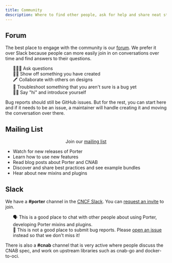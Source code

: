 ```yaml
---
title: Community
description: Where to find other people, ask for help and share neat stuff with the Porter community
---
```


## Forum

The best place to engage with the community is our [forum]. We prefer it over
Slack because people can more easily join in on conversations over time and find
answers to their questions.

<ul style="list-style:none;">
    <li>🙋🏽‍♀️ Ask questions</li>
    <li>💅🏽 Show off something you have created</li>
    <li>🖍 Collaborate with others on designs</li>
    <li>🧯 Troubleshoot something that you aren't sure is a bug yet</li>
    <li>👋🏾 Say "hi" and introduce yourself</li>
</ul>

Bug reports should still be GitHub issues. But for the rest, you can start here
and if it needs to be an issue, a maintainer will handle creating it and moving
the conversation over there.

## Mailing List

<p align="center">Join our <a href="https://groups.io/g/porter">mailing list</a></p>

* Watch for new releases of Porter
* Learn how to use new features
* Read blog posts about Porter and CNAB
* Discover and share best practices and see example bundles
* Hear about new mixins and plugins

## Slack

We have a **#porter** channel in the [CNCF Slack][slack]. You can [request an
invite][invite] to join.

<ul style="list-style: none;">
    <li>🗣 This is a good place to chat with other people about using Porter, developing
Porter mixins and plugins.</li>
    <li>🐞 This is not a good place to submit bug reports. Please 
    <a href="https://github.com/getporter/porter/issues/new">open an issue</a>
instead so that we don't miss it!</li>
</ul>

There is also a **#cnab** channel that is very active where people discuss the CNAB
spec, and work on upstream libraries such as cnab-go and docker-to-oci.

[slack]: https://cloud-native.slack.com/
[invite]: https://slack.cncf.io/
[forum]: /forum
